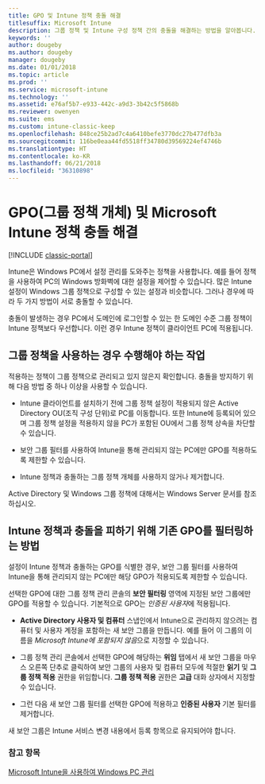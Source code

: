 ```yaml
---
title: GPO 및 Intune 정책 충돌 해결
titlesuffix: Microsoft Intune
description: 그룹 정책 및 Intune 구성 정책 간의 충돌을 해결하는 방법을 알아봅니다.
keywords: ''
author: dougeby
ms.author: dougeby
manager: dougeby
ms.date: 01/01/2018
ms.topic: article
ms.prod: ''
ms.service: microsoft-intune
ms.technology: ''
ms.assetid: e76af5b7-e933-442c-a9d3-3b42c5f5868b
ms.reviewer: owenyen
ms.suite: ems
ms.custom: intune-classic-keep
ms.openlocfilehash: 848ce25b2ad7c4a6410befe3770dc27b477dfb3a
ms.sourcegitcommit: 116be0eaa44fd5518ff34780d39569224ef4746b
ms.translationtype: HT
ms.contentlocale: ko-KR
ms.lasthandoff: 06/21/2018
ms.locfileid: "36310898"
---
```

# <a name="resolve-group-policy-objects-gpo-and-microsoft-intune-policy-conflicts"></a>GPO(그룹 정책 개체) 및 Microsoft Intune 정책 충돌 해결

[!INCLUDE [classic-portal](includes/classic-portal.md)]

Intune은 Windows PC에서 설정 관리를 도와주는 정책을 사용합니다. 예를 들어 정책을 사용하여 PC의 Windows 방화벽에 대한 설정을 제어할 수 있습니다. 많은 Intune 설정이 Windows 그룹 정책으로 구성할 수 있는 설정과 비슷합니다. 그러나 경우에 따라 두 가지 방법이 서로 충돌할 수 있습니다.

충돌이 발생하는 경우 PC에서 도메인에 로그인할 수 있는 한 도메인 수준 그룹 정책이 Intune 정책보다 우선합니다. 이런 경우 Intune 정책이 클라이언트 PC에 적용됩니다.

## <a name="what-to-do-if-you-are-using-group-policy"></a>그룹 정책을 사용하는 경우 수행해야 하는 작업
적용하는 정책이 그룹 정책으로 관리되고 있지 않은지 확인합니다. 충돌을 방지하기 위해 다음 방법 중 하나 이상을 사용할 수 있습니다.

-   Intune 클라이언트를 설치하기 전에 그룹 정책 설정이 적용되지 않은 Active Directory OU(조직 구성 단위)로 PC를 이동합니다. 또한 Intune에 등록되어 있으며 그룹 정책 설정을 적용하지 않을 PC가 포함된 OU에서 그룹 정책 상속을 차단할 수 있습니다.

-   보안 그룹 필터를 사용하여 Intune을 통해 관리되지 않는 PC에만 GPO를 적용하도록 제한할 수 있습니다.

-   Intune 정책과 충돌하는 그룹 정책 개체를 사용하지 않거나 제거합니다.

Active Directory 및 Windows 그룹 정책에 대해서는 Windows Server 문서를 참조하십시오.

## <a name="how-to-filter-existing-gpos-to-avoid-conflicts-with-intune-policy"></a>Intune 정책과 충돌을 피하기 위해 기존 GPO를 필터링하는 방법
설정이 Intune 정책과 충돌하는 GPO를 식별한 경우, 보안 그룹 필터를 사용하여 Intune을 통해 관리되지 않는 PC에만 해당 GPO가 적용되도록 제한할 수 있습니다.

<!--- ### Use WMI filters
WMI filters selectively apply GPOs to computers that satisfy the conditions of a query. To apply a WMI filter, deploy a WMI class instance to all PCs in the enterprise before you enroll any PCs in the Intune service.

#### To apply WMI filters to a GPO

1.  Create a management object file by copying and pasting the following into a text file, and then saving it to a convenient location as **WIT.mof**. The file contains the WMI class instance that you deploy to PCs that you want to enroll in the Intune service.

    ```
    //Beginning of MOF file.
    #pragma classflags("forceupdate")
    #pragma namespace ("\\\\.\\Root")
    instance of __Namespace
    {
       Name = "WindowsIntune";
    };

    #pragma namespace ("\\\\.\\Root\\WindowsIntune")
    [
       Description("This class defines Microsoft Intune common properties")
    ]
    class WindowsIntune_ManagedNode
    {
       [ read, Description("This defines whether Microsoft Intune Policy is enabled"): DisableOverride ToSubClass ]
       boolean WindowsIntunePolicyEnabled;
       [ read, key, Description("This property defines the version." "Example: 1.0"): ToSubClass ]
       string Version;
    };

    instance of WindowsIntune_ManagedNode
    {
       Version = "1.0";
       WindowsIntunePolicyEnabled = 1;
    };
    ```

2.  Use either a startup script or Group Policy to deploy the file. The following is the deployment command for the startup script. The WMI class instance must be deployed before you enroll client PCs in the Intune service.

    **C:/Windows/System32/Wbem/MOFCOMP &lt;path to MOF file&gt;\wit.mof**

3.  Run either of the following commands to create the WMI filters, depending on whether the GPO you want to filter applies to PCs that are managed by using Intune or to PCs that are not managed by using Intune.

    -   For GPOs that apply to PCs that are not managed by using Intune, use the following:

        ```
        Namespace:root\WindowsIntune
        Query:  SELECT WindowsIntunePolicyEnabled FROM WindowsIntune_ManagedNode WHERE WindowsIntunePolicyEnabled=0
        ```

    -   For GPOs that apply to PCs that are managed by Intune, use the following:

        ```
        Namespace:root\WindowsIntune
        Query:  SELECT WindowsIntunePolicyEnabled FROM WindowsIntune_ManagedNode WHERE WindowsIntunePolicyEnabled=1
        ```

4.  Edit the GPO in the Group Policy Management console to apply the WMI filter that you created in the previous step.

    -   For GPOs that should apply only to PCs that you want to manage by using Intune, apply the filter **WindowsIntunePolicyEnabled=1**.

    -   For GPOs that should apply only to PCs that you do not want to manage by using Intune, apply the filter **WindowsIntunePolicyEnabled=0**.

For more information about how to apply WMI filters in Group Policy, see the blog post [Security Filtering, WMI Filtering, and Item-level Targeting in Group Policy Preferences](http://go.microsoft.com/fwlink/?LinkId=177883). --->


선택한 GPO에 대한 그룹 정책 관리 콘솔의 **보안 필터링** 영역에 지정된 보안 그룹에만 GPO를 적용할 수 있습니다. 기본적으로 GPO는 *인증된 사용자*에 적용됩니다.

-   **Active Directory 사용자 및 컴퓨터** 스냅인에서 Intune으로 관리하지 않으려는 컴퓨터 및 사용자 계정을 포함하는 새 보안 그룹을 만듭니다. 예를 들어 이 그룹의 이름을 *Microsoft Intune에 포함되지 않음*으로 지정할 수 있습니다.

-   그룹 정책 관리 콘솔에서 선택한 GPO에 해당하는 **위임** 탭에서 새 보안 그룹을 마우스 오른쪽 단추로 클릭하여 보안 그룹의 사용자 및 컴퓨터 모두에 적절한 **읽기** 및 **그룹 정책 적용** 권한을 위임합니다. **그룹 정책 적용** 권한은 **고급** 대화 상자에서 지정할 수 있습니다.

-   그런 다음 새 보안 그룹 필터를 선택한 GPO에 적용하고 **인증된 사용자** 기본 필터를 제거합니다.

새 보안 그룹은 Intune 서비스 변경 내용에서 등록 항목으로 유지되어야 합니다.

### <a name="see-also"></a>참고 항목
[Microsoft Intune을 사용하여 Windows PC 관리](manage-windows-pcs-with-microsoft-intune.md)
